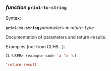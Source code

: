 ### <em>function</em> <strong>`prin1-to-string`</strong>

Syntax:

<strong>`prin1-to-string`</strong> <em>parameters</em> => <em>return-type</em>

Documentation of parameters and return-results.

Examples (not from CLHS...):

```lisp
CL-USER> (example-code 'a 'b 'c)

'return-result
```

